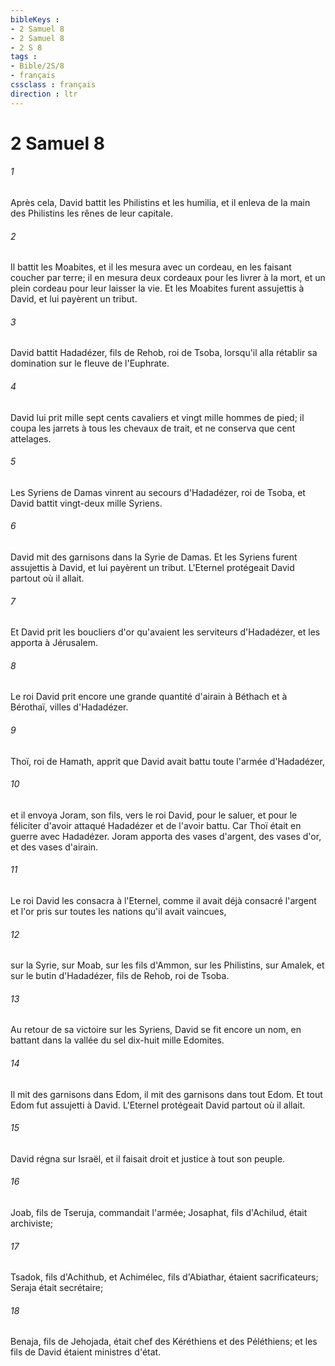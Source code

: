 ```yaml
---
bibleKeys : 
- 2 Samuel 8
- 2 Samuel 8
- 2 S 8
tags : 
- Bible/2S/8
- français
cssclass : français
direction : ltr
---
```


# 2 Samuel 8

###### 1
Après cela, David battit les Philistins et les humilia, et il enleva de la main des Philistins les rênes de leur capitale.
###### 2
Il battit les Moabites, et il les mesura avec un cordeau, en les faisant coucher par terre; il en mesura deux cordeaux pour les livrer à la mort, et un plein cordeau pour leur laisser la vie. Et les Moabites furent assujettis à David, et lui payèrent un tribut.
###### 3
David battit Hadadézer, fils de Rehob, roi de Tsoba, lorsqu'il alla rétablir sa domination sur le fleuve de l'Euphrate.
###### 4
David lui prit mille sept cents cavaliers et vingt mille hommes de pied; il coupa les jarrets à tous les chevaux de trait, et ne conserva que cent attelages.
###### 5
Les Syriens de Damas vinrent au secours d'Hadadézer, roi de Tsoba, et David battit vingt-deux mille Syriens.
###### 6
David mit des garnisons dans la Syrie de Damas. Et les Syriens furent assujettis à David, et lui payèrent un tribut. L'Eternel protégeait David partout où il allait.
###### 7
Et David prit les boucliers d'or qu'avaient les serviteurs d'Hadadézer, et les apporta à Jérusalem.
###### 8
Le roi David prit encore une grande quantité d'airain à Béthach et à Bérothaï, villes d'Hadadézer.
###### 9
Thoï, roi de Hamath, apprit que David avait battu toute l'armée d'Hadadézer,
###### 10
et il envoya Joram, son fils, vers le roi David, pour le saluer, et pour le féliciter d'avoir attaqué Hadadézer et de l'avoir battu. Car Thoï était en guerre avec Hadadézer. Joram apporta des vases d'argent, des vases d'or, et des vases d'airain.
###### 11
Le roi David les consacra à l'Eternel, comme il avait déjà consacré l'argent et l'or pris sur toutes les nations qu'il avait vaincues,
###### 12
sur la Syrie, sur Moab, sur les fils d'Ammon, sur les Philistins, sur Amalek, et sur le butin d'Hadadézer, fils de Rehob, roi de Tsoba.
###### 13
Au retour de sa victoire sur les Syriens, David se fit encore un nom, en battant dans la vallée du sel dix-huit mille Edomites.
###### 14
Il mit des garnisons dans Edom, il mit des garnisons dans tout Edom. Et tout Edom fut assujetti à David. L'Eternel protégeait David partout où il allait.
###### 15
David régna sur Israël, et il faisait droit et justice à tout son peuple.
###### 16
Joab, fils de Tseruja, commandait l'armée; Josaphat, fils d'Achilud, était archiviste;
###### 17
Tsadok, fils d'Achithub, et Achimélec, fils d'Abiathar, étaient sacrificateurs; Seraja était secrétaire;
###### 18
Benaja, fils de Jehojada, était chef des Kéréthiens et des Péléthiens; et les fils de David étaient ministres d'état.
